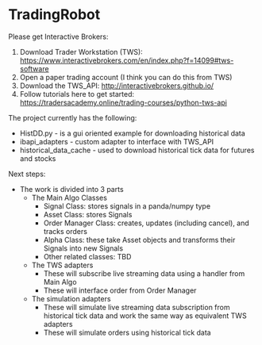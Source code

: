 # TradingRobot

Please get Interactive Brokers:
1. Download Trader Workstation (TWS): https://www.interactivebrokers.com/en/index.php?f=14099#tws-software
2. Open a paper trading account (I think you can do this from TWS)
3. Download the TWS_API: http://interactivebrokers.github.io/
4. Follow tutorials here to get started: https://tradersacademy.online/trading-courses/python-tws-api

The project currently has the following:
* HistDD.py - is a gui oriented example for downloading historical data
* ibapi_adapters - custom adapter to interface with TWS_API
* historical_data_cache - used to download historical tick data for futures and stocks

Next steps:
* The work is divided into 3 parts
  * The Main Algo Classes
    * Signal Class: stores signals in a panda/numpy type
    * Asset Class: stores Signals
    * Order Manager Class: creates, updates (including cancel), and tracks orders
    * Alpha Class: these take Asset objects and transforms their Signals into new Signals
    * Other related classes: TBD
  * The TWS adapters
    * These will subscribe live streaming data using a handler from Main Algo
    * These will interface order from Order Manager
  * The simulation adapters
    * These will simulate live streaming data subscription from historical tick data and work the same way as equivalent TWS adapters
    * These will simulate orders using historical tick data
